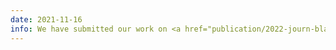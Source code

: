 ```yaml
---
date: 2021-11-16
info: We have submitted our work on <a href="publication/2022-journ-blade">depth estimation with plenoptic cameras</a> as a journal article!
---
```

